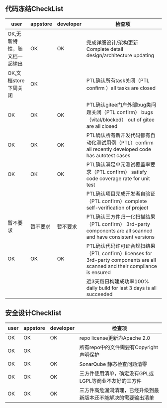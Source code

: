 ## 代码冻结CheckList

|user|appstore|developer|检查项|
|---|---|---|---|
|OK,无新特性，随文档一起输出 | OK | OK  |  完成详细设计/架构更新Complete detail design/architecture updating  |
|OK,文档store下周关闭 | OK  |   |  PTL确认所有task关闭（PTL confirm ）all tasks are closed  |
| OK  | OK  | OK |  PTL确认gitee门户外部bug类问题关闭（PTL confirm） bugs（vital/blocked） out of gitee are all closed |
|OK   | OK  | OK  |  PTL确认所有新开发代码都有自动化测试用例（PTL）confirm all recently developed code has autotest cases  |
|OK   | OK  | OK  |  PTL确认满足单元测试覆盖率要求（PTL confirm） satisfy code coverage rate for unit test   |
|   |   |   |  PTL确认项目完成开发者自验证（PTL confirm）complete self-verification of project   |
|暂不要求   | 暂不要求  | 暂不要求  |  PTL确认三方件归一化扫描结果（PTL confirm） 3rd-party components  are all scanned and have consistent versions   |
| OK  | OK  | OK  |  PTL确认代码许可证合规扫结果（PTL confirm）licenses for 3rd-party components are all scanned and their compliance is ensured  |
|   |   |   |  近3天每日构建成功率100% daily build for last 3 days is all succeeded   |

## 安全设计Checklist

|user|appstore|developer|检查项|
|---|---|---|---|
|OK | OK  | OK  |repo license更新为Apache 2.0  |
| OK  | OK  |   |所有repo中的文件需要有Copyright声明保护  |
| OK  | OK  | OK  |SonarQube 静态检查问题清零  |
| OK  | OK  | OK  |三方件使用清单，确定没有GPL或LGPL等商业不友好的三方件  |
| OK  | OK  | OK  |三方件高危漏洞清理，已经升级到最新版本还不能解决的需要输出清单  |


